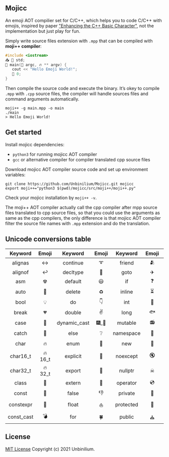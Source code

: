 ## Mojicc

An emoji AOT compilier set for C/C++, which helps you to code C/C++ with emojis, inspired by paper ["Enhancing the C++ Basic Character"](https://isocpp.org/files/papers/PO3OOrO.pdf), not the implementation but just play for fun.

Simply write source files extension with `.mpp` that can be compiled with **moji++ compiler**:

```cpp
#include <iostream>
📥 📛 std;
🔢 main(🔢 argc, 🔥 ** argv) { 
   cout << "Hello Emoji World!";
   💩 0;
}
```

Then compile the source code and execute the binary. It’s okey to compile `.mpp` with `.cpp` source files, the compiler will handle sources files and command arguments automatically.

```shell
moji++ -g main.mpp -o main
./main
> Hello Emoji World!
```

## Get started

Install mojicc dependencies:

 - `python3` for running mojicc AOT compiler
 - `gcc` or alternative compiler for compiler translated cpp source files

Download mojicc AOT compiler source code and set up environment variables:

```shell
git clone https://github.com/Unbinilium/Mojicc.git mojicc
export moji++="python3 $(pwd)/mojicc/src/moji++/moji++.py"
```

Check your mojicc installation by `moji++ -v`. 

The moji++ AOT compiler actually call the cpp compiler after mpp source files translated to cpp source files, so that you could use the arguments as same as the cpp compilers, the only difference is that mojicc AOT compiler filter the source file names with `.mpp` extension and do the translation.

## Unicode conversions table

|  Keyword   | Emoji |   Keyword    | Emoji |  Keyword  | Emoji |     Keyword      | Emoji | Keyword  | Emoji |
| :--------: | :---: | :----------: | :---: | :-------: | :---: | :--------------: | :---: | :------: | :---: |
|  alignas   |   ↔   |   continue   |   ➰   |  friend   |   🫂   |     register     |   ☑   |   true   |   👍   |
|  alignof   |   ↩   |   decltype   |   🔎   |   goto    |   ✈   | reinterpret_cast |   😈   |   try    |   🚓   |
|    asm     |   ☢   |   default    |   😃   |    if     |   ❓   |      return      |   💩   | typedef  |   📤   |
|    auto    |   🚗   |    delete    |   ♻   |  inline   |   ⏳   |      short       |   🔬   |  typeid  |   🔍   |
|    bool    |   💡   |      do      |   👇   |    int    |   🔢   |      signed      |   ➖   | typename |   ⌨   |
|   break    |   💔   |    double    |   ✌   |   long    |   🐟   |      sizeof      |   📏   |  union   |   💍   |
|    case    |   💼   | dynamic_cast |  🎆_🎣  |  mutable  |   📻   |      static      |   ⚡   | unsigned |   ➕   |
|   catch    |   🚨   |     else     |   ❔   | namespace |   📛   |  static_assert   |  ⚡_💂  |  using   |   📥   |
|    char    |   🔥   |     enum     |   📇   |    new    |   👶   |   static_cast    |  ⚡_🎣  | virtual  |   👻   |
|  char16_t  | 🔥16_t |   explicit   |   💋   | noexcept  |   🔇   |      struct      |   🏠   |   void   |   😱   |
|  char32_t  | 🔥32_t |    export    |   🚀   |  nullptr  |   ☠   |      switch      |   🤔   | volatile |   ⛽   |
|   class    |   🏫   |    extern    |   🚪   | operator  |   💿   |     template     |   💪   | wchat_t  | w🔥_t  |
|   const    |   💎   |    false     |   👎   |  private  |   🏩   |       this       |   👉   |  while   |   🔁   |
| constexpr  |   🗿   |    float     |   ⛵   | protected |   🏦   |  `thread_local`  |   🎁   |          |       |
| const_cast |   💣   |     for      |   🍀   |  public   |   ⛪   |      throw       |   🔈   |          |       |

## License

[MIT License](https://github.com/Unbinilium/Mojicc/blob/main/LICENSE) Copyright (c) 2021 Unbinilium.
